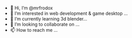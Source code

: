 - 👋 Hi, I’m @mrfrodox
- 👀 I’m interested in web development & game desktop ...
- 🌱 I’m currently learning 3d blender...
- 💞️ I’m looking to collaborate on ...
- 📫 How to reach me ...

<!---
mrfrodox/mrfrodox is a ✨ special ✨ repository because its `README.md` (this file) appears on your GitHub profile.
You can click the Preview link to take a look at your changes.
--->
